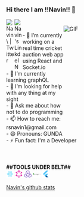 ### Hi there I am !!Navin!! 👋


<a href="https://twitter.com/r_s_n_a_v_i_n">
  <img align="left" alt="Navin\ | Twitter" width="22px" src="https://cdn.jsdelivr.net/npm/simple-icons@v3/icons/twitter.svg" />
</a>
<a href="https://www.linkedin.com/in/navin-rs-871074190/">
  <img align="left" alt="Navin's LinkdeIN" width="22px" src="https://cdn.jsdelivr.net/npm/simple-icons@v3/icons/linkedin.svg" />
</a>
<br>


<img align="right" height="250" width="350" alt="GIF" src="https://media.giphy.com/media/p4NLw3I4U0idi/giphy.gif" />
<br>
- 🔭 I’m currently working on a real time cricket auction web app using React and Socket.io<br>
- 🌱 I’m currently learning graphQL<br>
- 🤔 I’m looking for help with any thing at my sight<br>
- 💬 Ask me about how not to do programming <br>
- 📫 How to reach me: rsnavin1@gmail.com<br>
- 😄 Pronouns: GUNDA<br>
- ⚡ Fun fact: I'm a Developer<br>
<br><br>

<b>##TOOLS UNDER BELT##</b>
<br>
<code><img height="20" src="https://raw.githubusercontent.com/github/explore/80688e429a7d4ef2fca1e82350fe8e3517d3494d/topics/react/react.png"></code>
<code><img height="20" src="https://raw.githubusercontent.com/github/explore/80688e429a7d4ef2fca1e82350fe8e3517d3494d/topics/graphql/graphql.png"></code>
<code><img height="20" src="https://raw.githubusercontent.com/github/explore/80688e429a7d4ef2fca1e82350fe8e3517d3494d/topics/redux/redux.png"></code>
<code><img height="20" src="https://raw.githubusercontent.com/github/explore/80688e429a7d4ef2fca1e82350fe8e3517d3494d/topics/mongodb/mongodb.png"></code>
<code><img height="20" src="https://raw.githubusercontent.com/github/explore/80688e429a7d4ef2fca1e82350fe8e3517d3494d/topics/flutter/flutter.png"></code>

[Navin's github stats](https://github-readme-stats.vercel.app/api?username=na-win-27&show_icons=true&hide_border=true)
